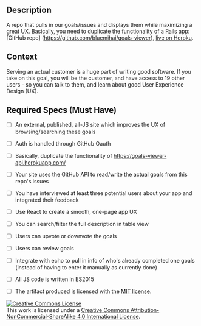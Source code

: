 ## Description

A repo that pulls in our goals/issues and displays them while maximizing a great UX.
Basically, you need to duplicate the functionality of a Rails app: [GitHub repo] (https://github.com/bluemihai/goals-viewer), [live on Heroku](https://goals-viewer-api.herokuapp.com/).

## Context

Serving an actual customer is a huge part of writing good software.  If you take on this goal, you will be the customer, and have access to 19 other users - so you can talk to them, and learn about good User Experience Design (UX).

## Required Specs (Must Have)

- [ ] An external, published, all-JS site which improves the UX of browsing/searching these goals 
- [ ] Auth is handled through GitHub Oauth
- [ ] Basically, duplicate the functionality of https://goals-viewer-api.herokuapp.com/
- [ ] Your site uses the GitHub API to read/write the actual goals from this repo's issues
- [ ] You have interviewed at least three potential users about your app and integrated their feedback
- [ ] Use React to create a smooth, one-page app UX
- [ ] You can search/filter the full description in table view
- [ ] Users can upvote or downvote the goals
- [ ] Users can review goals
- [ ] Integrate with echo to pull in info of who's already completed one goals (instead of having to enter it manually as currently done)
- [ ] All JS code is written in ES2015
- [ ] The artifact produced is licensed with the [MIT license][mit-license].


<!-- LICENSE -->

<a rel="license" href="http://creativecommons.org/licenses/by-nc-sa/4.0/"><img alt="Creative Commons License" style="border-width:0" src="https://i.creativecommons.org/l/by-nc-sa/4.0/80x15.png" /></a>
<br />This work is licensed under a <a rel="license" href="http://creativecommons.org/licenses/by-nc-sa/4.0/">Creative Commons Attribution-NonCommercial-ShareAlike 4.0 International License</a>.

[mit-license]: https://opensource.org/licenses/MIT
